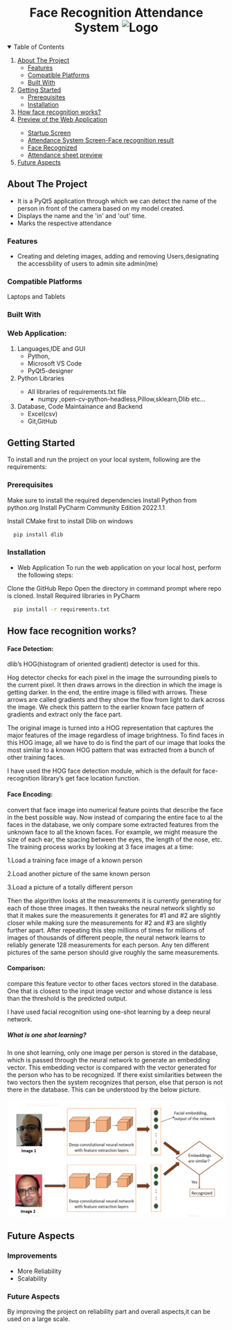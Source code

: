 <h1 align="center">Face Recognition Attendance System
  <img src="https://media.istockphoto.com/vectors/human-face-recognition-scanning-system-vector-illustration-vector-id1170702687?k=20&m=1170702687&s=612x612&w=0&h=9uLP7HloaQqmeI-S3R_SBB9kDgnq7oGWJlBsfPQlISc=" aligh="left" alt="Logo" width="25" height="25">
</h1>
<p align="center">

<details open="open">
  <summary>Table of Contents</summary>
  <ol>
    <li>
      <a href="#about-the-project">About The Project</a>
      <ul>
        <li><a href="#features">Features</a></li>
        <li><a href="#compatible-platforms">Compatible Platforms</a></li>
        <li><a href="#built-with">Built With</a></li>
      </ul>
    </li>
   <li>
      <a href="#getting-started">Getting Started</a>
       <ul>
         <li><a href="#prerequisites">Prerequisites</a></li> 
         <li><a href="#installation">Installation</a></li> 
       </ul>  
     </li> 
    <li><a href="#how-face-recognition-works">How face recognition works?</a></li>
    <li><a href="#preview-of-the-web-application">Preview of the Web Application</a></li>       <ul>
        <li><a href="#startup-screen">Startup Screen</a></li>
        <li><a href="#attendance-system-screen-face-recognition-result">Attendance System Screen-Face recognition result</a></li>
    <li><a href="#face-recognized">Face Recognized</a></li>
    <li><a href="#attendance-sheet-preview">Attendance sheet preview</a></li>
      </ul>
    <li><a href="#future-aspects">Future Aspects</a></li>
  </ol>
</details>

<!-- ABOUT THE PROJECT -->

## About The Project
* It is a PyQt5 application through which we can detect the name of the person in front of the camera based on my model created. 
* Displays the name and the 'in' and 'out' time.
* Marks the respective attendance

### Features
* Creating and deleting images, adding and removing Users,designating the accessbility of users to admin site admin(me)

### Compatible Platforms
Laptops and Tablets

### Built With

### Web Application: 
  <ol>
    <li>
      Languages,IDE and GUI
      <ul>
        <li>Python,</li>
        <li>Microsoft VS Code</li>
        <li>PyQt5-designer</li>
      </ul>
    </li>
    <li>Python Libraries</li>
      <ul>
        <li>All libraries of requirements.txt file
           <ul>
               <li>numpy ,open-cv-python-headless,Pillow,sklearn,Dlib etc...</li>
           </ul>
        </li>
      </ul>
    <li>
      Database, Code Maintainance and Backend
      <ul>
        <li>Excel(csv)</li>
        <li>Git,GitHub </li>
      </ul>
    </li>
   
  </ol>
  
  <!-- INSTALLATIONS -->

## Getting Started
To install and run the project on your local system, following are the requirements:
### Prerequisites
Make sure to install the required dependencies 
Install Python from python.org
Install PyCharm Community Edition 2022.1.1

Install CMake first to install Dlib on windows 
```sh
  pip install dlib 
```
### Installation

* Web Application
To run the web application on your local host, perform the following steps:

Clone the GitHub Repo
Open the directory in command prompt where repo is cloned.
Install Required libraries in PyCharm
```sh
  pip install -r requirements.txt 
```

## How face recognition works?
#### Face Detection: 
dlib’s HOG(histogram of oriented gradient) detector is used for this.

Hog detector checks for each pixel in the image the surrounding pixels to the current pixel. It then draws arrows in the direction in which the image is getting darker. In the end, the entire image is filled with arrows. These arrows are called gradients and they show the flow from light to dark across the image. We check this pattern to the earlier known face pattern of gradients and extract only the face part.

The original image is turned into a HOG representation that captures the major features of the image regardless of image brightness.
To find faces in this HOG image, all we have to do is find the part of our image that looks the most similar to a known HOG pattern that was extracted from a bunch of other training faces.

I have used the HOG face detection module, which is the default for face-recognition library’s get face location function.

#### Face Encoding: 
convert that face image into numerical feature points that describe the face in the best possible way.
Now instead of comparing the entire face to al the faces in the database, we only compare some extracted features from the unknown face to all the known faces. For example, we might measure the size of each ear, the spacing between the eyes, the length of the nose, etc.
The training process works by looking at 3 face images at a time:

1.Load a training face image of a known person

2.Load another picture of the same known person

3.Load a picture of a totally different person

Then the algorithm looks at the measurements it is currently generating for each of those three images. It then tweaks the neural network slightly so that it makes sure the measurements it generates for #1 and #2 are slightly closer while making sure the measurements for #2 and #3 are slightly further apart. After repeating this step millions of times for millions of images of thousands of different people, the neural network learns to reliably generate 128 measurements for each person. Any ten different pictures of the same person should give roughly the same measurements.

#### Comparison: 
compare this feature vector to other faces vectors stored in the database. One that is closest to the input image vector and whose distance is less than the threshold is the predicted output.

I have used facial recognition using one-shot learning by a deep neural network.

##### What is one shot learning?
In one shot learning, only one image per person is stored in the database, which is passed through the neural network to generate an embedding vector. This embedding vector is compared with the vector generated for the person who has to be recognized. If there exist similarities between the two vectors then the system recognizes that person, else that person is not there in the database. This can be understood by the below picture.

<img src="fc.png" alt="face-recognition" width="1000"/>



## Future Aspects

### Improvements
* More Reliability
* Scalability

### Future Aspects
By improving the project on reliability part and overall aspects,it can be used on a large scale.





